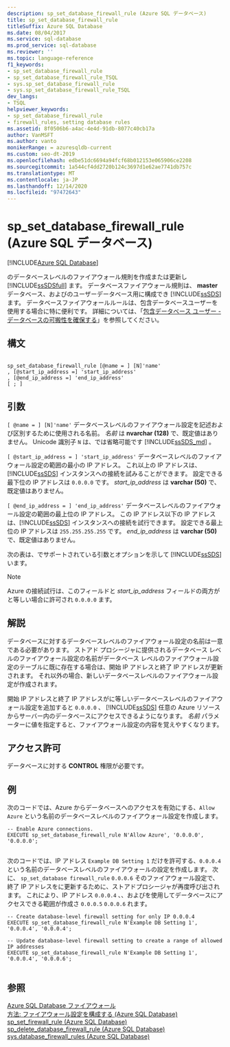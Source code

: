 ```yaml
---
description: sp_set_database_firewall_rule (Azure SQL データベース)
title: sp_set_database_firewall_rule
titleSuffix: Azure SQL Database
ms.date: 08/04/2017
ms.service: sql-database
ms.prod_service: sql-database
ms.reviewer: ''
ms.topic: language-reference
f1_keywords:
- sp_set_database_firewall_rule
- sp_set_database_firewall_rule_TSQL
- sys.sp_set_database_firewall_rule
- sys.sp_set_database_firewall_rule_TSQL
dev_langs:
- TSQL
helpviewer_keywords:
- sp_set_database_firewall_rule
- firewall_rules, setting database rules
ms.assetid: 8f0506b6-a4ac-4e4d-91db-8077c40cb17a
author: VanMSFT
ms.author: vanto
monikerRange: = azuresqldb-current
ms.custom: seo-dt-2019
ms.openlocfilehash: edbe51dc6694a94fcf68b012153e065906ce2208
ms.sourcegitcommit: 1a544cf4dd2720b124c3697d1e62ae7741db757c
ms.translationtype: MT
ms.contentlocale: ja-JP
ms.lasthandoff: 12/14/2020
ms.locfileid: "97472643"
---
```

# <a name="sp_set_database_firewall_rule-azure-sql-database"></a>sp_set_database_firewall_rule (Azure SQL データベース)
[!INCLUDE[Azure SQL Database](../../includes/applies-to-version/asdb.md)]

  のデータベースレベルのファイアウォール規則を作成または更新し [!INCLUDE[ssSDSfull](../../includes/sssdsfull-md.md)] ます。 データベースファイアウォール規則は、 **master** データベース、およびのユーザーデータベース用に構成でき [!INCLUDE[ssSDS](../../includes/sssds-md.md)] ます。 データベースファイアウォールルールは、包含データベースユーザーを使用する場合に特に便利です。 詳細については、「[包含データベース ユーザー - データベースの可搬性を確保する](../../relational-databases/security/contained-database-users-making-your-database-portable.md)」を参照してください。  
  
## <a name="syntax"></a>構文  
  
```  
  
sp_set_database_firewall_rule [@name = ] [N]'name'  
, [@start_ip_address =] 'start_ip_address'  
, [@end_ip_address =] 'end_ip_address'
[ ; ]  
```  
  
## <a name="arguments"></a>引数  
`[ @name = ] [N]'name'` データベースレベルのファイアウォール設定を記述および区別するために使用される名前。 *名前* は **nvarchar (128)** で、既定値はありません。 Unicode 識別子 `N` は、では省略可能です [!INCLUDE[ssSDS_md](../../includes/sssds-md.md)] 。 
  
`[ @start_ip_address = ] 'start_ip_address'` データベースレベルのファイアウォール設定の範囲の最小の IP アドレス。 これ以上の IP アドレスは、[!INCLUDE[ssSDS](../../includes/sssds-md.md)] インスタンスへの接続を試みることができます。 設定できる最下位の IP アドレスは `0.0.0.0` です。 *start_ip_address* は **varchar (50)** で、既定値はありません。  
  
`[ @end_ip_address = ] 'end_ip_address'` データベースレベルのファイアウォール設定の範囲の最上位の IP アドレス。 この IP アドレス以下の IP アドレスは、[!INCLUDE[ssSDS](../../includes/sssds-md.md)] インスタンスへの接続を試行できます。 設定できる最上位の IP アドレスは `255.255.255.255` です。 *end_ip_address* は **varchar (50)** で、既定値はありません。  
  
 次の表は、でサポートされている引数とオプションを示して [!INCLUDE[ssSDS](../../includes/sssds-md.md)] います。  
  
> [!NOTE]  
>  Azure の接続試行は、このフィールドと *start_ip_address* フィールドの両方がと等しい場合に許可され `0.0.0.0` ます。  
  
## <a name="remarks"></a>解説  
 データベースに対するデータベースレベルのファイアウォール設定の名前は一意である必要があります。 ストアド プロシージャに提供されるデータベース レベルのファイアウォール設定の名前がデータベース レベルのファイアウォール設定のテーブルに既に存在する場合は、開始 IP アドレスと終了 IP アドレスが更新されます。 それ以外の場合、新しいデータベースレベルのファイアウォール設定が作成されます。  
  
 開始 IP アドレスと終了 IP アドレスがに等しいデータベースレベルのファイアウォール設定を追加すると `0.0.0.0` 、 [!INCLUDE[ssSDS](../../includes/sssds-md.md)] 任意の Azure リソースからサーバー内のデータベースにアクセスできるようになります。 *名前* パラメーターに値を指定すると、ファイアウォール設定の内容を覚えやすくなります。  
  
## <a name="permissions"></a>アクセス許可  
 データベースに対する **CONTROL** 権限が必要です。  
  
## <a name="examples"></a>例  
 次のコードでは、Azure からデータベースへのアクセスを有効にする、`Allow Azure` という名前のデータベースレベルのファイアウォール設定を作成します。  
  
```  
-- Enable Azure connections.  
EXECUTE sp_set_database_firewall_rule N'Allow Azure', '0.0.0.0', '0.0.0.0';  
  
```  
  
 次のコードでは、IP アドレス `Example DB Setting 1` だけを許可する、`0.0.0.4` という名前のデータベースレベルのファイアウォールの設定を作成します。 次に、 `sp_set_database firewall_rule` `0.0.0.6` そのファイアウォール設定で、終了 IP アドレスをに更新するために、ストアドプロシージャが再度呼び出されます。 これにより、IP アドレス `0.0.0.4` 、、およびを使用してデータベースにアクセスできる範囲が作成さ `0.0.0.5` `0.0.0.6` れます。
  
```  
-- Create database-level firewall setting for only IP 0.0.0.4  
EXECUTE sp_set_database_firewall_rule N'Example DB Setting 1', '0.0.0.4', '0.0.0.4';  
  
-- Update database-level firewall setting to create a range of allowed IP addresses
EXECUTE sp_set_database_firewall_rule N'Example DB Setting 1', '0.0.0.4', '0.0.0.6';  
  
```  
  
## <a name="see-also"></a>参照  
 [Azure SQL Database ファイアウォール](/azure/azure-sql/database/firewall-configure)   
 [方法: ファイアウォール設定を構成する (Azure SQL Database)](/azure/azure-sql/database/firewall-configure)   
 [sp_set_firewall_rule &#40;Azure SQL Database&#41;](../../relational-databases/system-stored-procedures/sp-set-firewall-rule-azure-sql-database.md)   
 [sp_delete_database_firewall_rule &#40;Azure SQL Database&#41;](../../relational-databases/system-stored-procedures/sp-delete-database-firewall-rule-azure-sql-database.md)   
 [sys.database_firewall_rules &#40;Azure SQL Database&#41;](../../relational-databases/system-catalog-views/sys-database-firewall-rules-azure-sql-database.md)  
  
